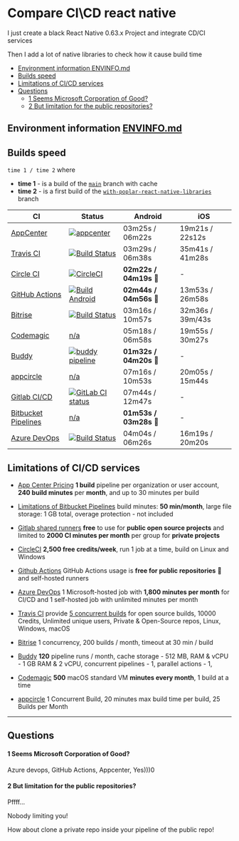 # Compare CI\CD react native

I just create a black React Native 0.63.x Project and integrate CD/CI services

Then I add a lot of native libraries to check how it cause build time


<!-- START doctoc generated TOC please keep comment here to allow auto update -->
<!-- DON'T EDIT THIS SECTION, INSTEAD RE-RUN doctoc TO UPDATE -->


- [Environment information ENVINFO.md](#environment-information-envinfomd)
- [Builds speed](#builds-speed)
- [Limitations of CI/CD services](#limitations-of-cicd-services)
- [Questions](#questions)
    - [1 Seems Microsoft Corporation of Good?](#1-seems-microsoft-corporation-of-good)
    - [2 But limitation for the public repositories?](#2-but-limitation-for-the-public-repositories)

<!-- END doctoc generated TOC please keep comment here to allow auto update -->


## Environment information [ENVINFO.md](ENVINFO.md) 

## Builds speed

 `time 1 / time 2` where

 - **time 1** - is a build of the [`main`](https://github.com/retyui/react-native-ci-cd-compare) branch with cache
 - **time 2** - is a first build of the [`with-poplar-react-native-libraries`](https://github.com/retyui/react-native-ci-cd-compare/pull/1) branch 


| CI | Status | Android | iOS |
|---|---|---|---|
| [AppCenter](https://appcenter.ms/) | [![appcenter](https://build.appcenter.ms/v0.1/apps/160707ba-61e6-4bca-a26c-a9e6927ae70a/branches/main/badge)](https://appcenter.ms/users/offantik/apps/Android-CI-CD-test/build/branches/main) | 03m25s / 06m22s | 19m21s / 22s12s |
| [Travis CI](https://docs.travis-ci.com/user/languages/android/) | [![Build Status](https://travis-ci.org/retyui/react-native-ci-cd-compare.svg?branch=main)](https://travis-ci.org/retyui/react-native-ci-cd-compare) | 03m29s / 06m38s | 35m41s / 41m28s |
| [Circle CI](https://circleci.com/circleci-react/) | [![CircleCI](https://circleci.com/gh/retyui/react-native-ci-cd-compare.svg?style=svg)](https://circleci.com/gh/retyui/react-native-ci-cd-compare) | **02m22s / 04m19s** 🚀 | - |
| [GitHub Actions](https://github.com/features/actions) | [![Build Android](https://github.com/retyui/react-native-ci-cd-compare/workflows/Build%20Android/badge.svg)](https://github.com/retyui/react-native-ci-cd-compare/actions/) | **02m44s / 04m56s** 🚀 | 13m53s / 26m58s |
| [Bitrise](https://devcenter.bitrise.io/getting-started/getting-started-with-react-native-apps/) | [![Build Status](https://app.bitrise.io/app/6763bd2429233088/status.svg?token=4XQvHAYUO0CNdNq683DupA)](https://app.bitrise.io/app/6763bd2429233088) | 03m16s / 10m57s | 32m36s / 39m/43s |
| [Codemagic](https://codemagic.io/react-native-continuous-integration/) | [n/a](https://codemagic.io/app/5f9d65de4758a77daf27b4d4) | 05m18s / 06m58s | 19m55s / 30m27s |
| [Buddy](https://buddy.works/docs/quickstart/react-native) | [![buddy pipeline](https://app.buddy.works/offantik/react-native-ci-cd-compare/pipelines/pipeline/288914/badge.svg?token=9bd6b8cc4ce0b2090330d0df656e566da6899dab5dc97c8312335ef9180cf9a2 "buddy pipeline")](https://app.buddy.works/offantik/react-native-ci-cd-compare/pipelines) | **01m32s / 04m20s** 🚀 | - |
| [appcircle](https://appcircle.io/blog/guide-to-automated-mobile-ci-cd-for-react-native-appcircle/) | [n/a](https://my.appcircle.io/build/detail/f552b6ad-96fd-43fe-bffc-55f4268ee0d4) | 07m16s / 10m53s | 20m05s / 15m44s |
| [Gitlab CI/CD](https://docs.gitlab.com/ee/ci/) | [![GitLab CI status](https://gitlab.com/retyui/react-native-ci-cd-compare/badges/main/pipeline.svg)](https://gitlab.com/retyui/react-native-ci-cd-compare/-/jobs) | 07m44s / 12m47s | - |
| [Bitbucket Pipelines](https://bitbucket.org/product/ru/features/pipelines) | [n/a](https://bitbucket.org/retyui/react-native-ci-cd-compare/addon/pipelines/home) | **01m53s / 03m28s** 🚀 | - |
| [Azure DevOps](https://techcommunity.microsoft.com/t5/windows-dev-appconsult/using-azure-devops-to-create-a-ci-cd-pipeline-for-an-android/ba-p/1094422) | [![Build Status](https://dev.azure.com/retyui/react-native-ci-cd-compare/_apis/build/status/retyui.react-native-ci-cd-compare?branchName=refs%2Fpull%2F1%2Fmerge)](https://dev.azure.com/retyui/react-native-ci-cd-compare/_build/latest?definitionId=1&branchName=refs%2Fpull%2F1%2Fmerge) | 04m04s / 06m26s | 16m19s / 20m20s |


## Limitations of CI/CD services

- [App Center Pricing](https://docs.microsoft.com/en-us/appcenter/general/pricing#the-free-tier) **1 build** pipeline per organization or user account, **240 build minutes** per **month**, and up to 30 minutes per build

- [Limitations of Bitbucket Pipelines](https://support.atlassian.com/bitbucket-cloud/docs/limitations-of-bitbucket-pipelines/) build minutes: **50 min/month**, large file storage: 1 GB total, overage protection - not included

- [Gitlab shared runners](https://docs.gitlab.com/ee/user/gitlab_com/#shared-runners) **free** to use for **public open source projects** and limited to **2000 CI minutes per month** per group for **private projects**

- [CircleCI](https://circleci.com/pricing/) **2,500 free credits/week**, run 1 job at a time, build on Linux and Windows

- [Github Actions](https://docs.github.com/en/free-pro-team@latest/github/setting-up-and-managing-billing-and-payments-on-github/about-billing-for-github-actions#about-billing-for-github-actions) GitHub Actions usage is **free for public repositories** 🚀 and self-hosted runners

- [Azure DevOps](https://azure.microsoft.com/en-us/pricing/details/devops/azure-devops-services/) 1 Microsoft-hosted job with **1,800 minutes per month** for CI/CD and 1 self-hosted job with unlimited minutes per month

- [Travis CI](https://travis-ci.com/account/plan?billingStep=1)  provide [5 concurrent builds](https://twitter.com/travisci/status/651856122559774722) for open source builds, 10000 Credits, Unlimited unique users, Private & Open-Source repos, Linux, Windows, macOS

- [Bitrise](https://www.bitrise.io/pricing) 1 concurrency, 200 builds / month, timeout at 30 min / build

- [Buddy](https://buddy.works/pricing) **120** pipeline runs / month, cache storage - 512 MB, RAM & vCPU - 1 GB RAM & 2 vCPU, concurrent pipelines - 1, parallel actions - 1, 

- [Codemagic](https://codemagic.io/pricing/) **500** macOS standard VM **minutes every month**, 1 build at a time

- [appcircle](https://appcircle.io/pricing/) 1 Concurrent Build, 20 minutes max build time per build, 25 Builds per Month


---


## Questions

#### 1 Seems Microsoft Corporation of Good?

Azure devops, GitHub Actions, Appcenter, Yes)))0

#### 2 But limitation for the public repositories? 

Pffff... 

Nobody limiting you!

How about clone a private repo inside your pipeline of the public repo!
